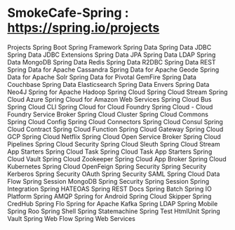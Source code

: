 # SmokeCafe-Spring : https://spring.io/projects

Projects
Spring Boot
Spring Framework
Spring Data
	Spring Data JDBC
	Spring Data JDBC Extensions
	Spring Data JPA
	Spring Data LDAP
	Spring Data MongoDB
	Spring Data Redis
	Spring Data R2DBC
	Spring Data REST
	Spring Data for Apache Cassandra
	Spring Data for Apache Geode
	Spring Data for Apache Solr
	Spring Data for Pivotal GemFire
	Spring Data Couchbase
	Spring Data Elasticsearch
	Spring Data Envers
	Spring Data Neo4J
	Spring for Apache Hadoop
Spring Cloud
	Spring Cloud Stream
	Spring Cloud Azure
	Spring Cloud for Amazon Web Services
	Spring Cloud Bus
	Spring Cloud CLI
	Spring Cloud for Cloud Foundry
	Spring Cloud - Cloud Foundry Service Broker
	Spring Cloud Cluster
	Spring Cloud Commons
	Spring Cloud Config
	Spring Cloud Connectors
	Spring Cloud Consul
	Spring Cloud Contract
	Spring Cloud Function
	Spring Cloud Gateway
	Spring Cloud GCP
	Spring Cloud Netflix
	Spring Cloud Open Service Broker
	Spring Cloud Pipelines
	Spring Cloud Security
	Spring Cloud Sleuth
	Spring Cloud Stream App Starters
	Spring Cloud Task
	Spring Cloud Task App Starters
	Spring Cloud Vault
	Spring Cloud Zookeeper
	Spring Cloud App Broker
	Spring Cloud Kubernetes
	Spring Cloud OpenFeign
Spring Security
	Spring Security Kerberos
	Spring Security OAuth
	Spring Security SAML
Spring Cloud Data Flow
	Spring Session MongoDB
Spring Security
Spring Session
Spring Integration
Spring HATEOAS
Spring REST Docs
Spring Batch
Spring IO Platform
Spring AMQP
Spring for Android
Spring Cloud Skipper
Spring CredHub
Spring Flo
Spring for Apache Kafka
Spring LDAP
Spring Mobile
Spring Roo
Spring Shell
Spring Statemachine
Spring Test HtmlUnit
Spring Vault
Spring Web Flow
Spring Web Services

